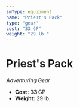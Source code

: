 ```yaml
---
smType: equipment
name: "Priest's Pack"
type: "gear"
cost: "33 GP"
weight: "29 lb."
---
```


# Priest's Pack
*Adventuring Gear*

- **Cost:** 33 GP
- **Weight:** 29 lb.
